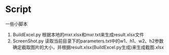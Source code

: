# Script
一些小脚本
1. BuildExcel.py
根据本地的mxr.xlsx和mxr.txt来生成result.xlsx文件
2. ScreenShot.py
读取当前目录下的parameters.txt中的w1、h1、w2、h2参数确定截取图片的大小，并根据result.xlsx(BuildExcel.py生成)来生成截图.xlsx

